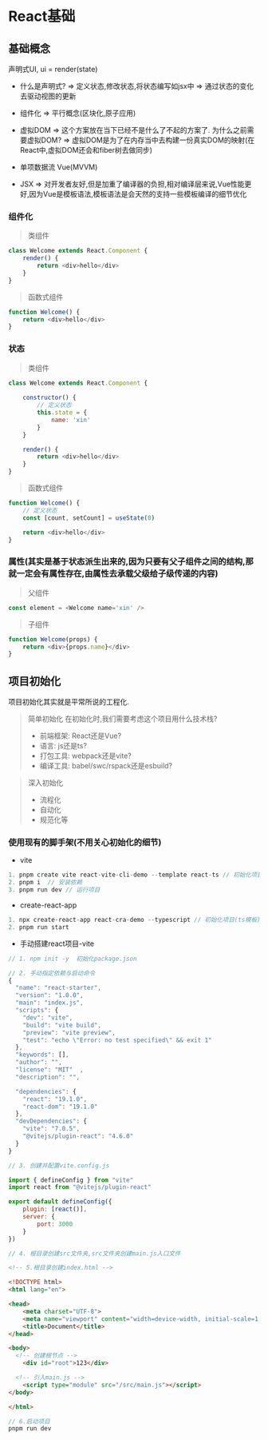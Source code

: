# React基础

## 基础概念
声明式UI, ui = render(state)

- 什么是声明式? => 定义状态,修改状态,将状态编写如jsx中 => 通过状态的变化去驱动视图的更新

- 组件化 => 平行概念(区块化,原子应用)

- 虚拟DOM => 这个方案放在当下已经不是什么了不起的方案了.
	为什么之前需要虚拟DOM? => 虚拟DOM是为了在内存当中去构建一份真实DOM的映射(在React中,虚拟DOM还会和fiber树去做同步)

- 单项数据流
	Vue(MVVM)

- JSX => 对开发者友好,但是加重了编译器的负担,相对编译层来说,Vue性能更好,因为Vue是模板语法,模板语法是会天然的支持一些模板编译的细节优化

### 组件化
> 类组件
```js
class Welcome extends React.Component {
	render() {
		return <div>hello</div>
	}
}
```

> 函数式组件
```js
function Welcome() {
	return <div>hello</div>
}
```

### 状态
> 类组件
```js
class Welcome extends React.Component {
	
	constructor() {
		// 定义状态
		this.state = {
			name: 'xin'
		}
	}

	render() {
		return <div>hello</div>
	}
}
```
> 函数式组件
```js
function Welcome() {
	// 定义状态
	const [count, setCount] = useState(0)

	return <div>hello</div>
}
```

### 属性(其实是基于状态派生出来的,因为只要有父子组件之间的结构,那就一定会有属性存在,由属性去承载父级给子级传递的内容)
> 父组件
```js
const element = <Welcome name='xin' />
```
> 子组件
```js
function Welcome(props) {
	return <div>{props.name}</div>
}
```

## 项目初始化

项目初始化其实就是平常所说的工程化.
> 简单初始化
> 在初始化时,我们需要考虑这个项目用什么技术栈?
>
> - 前端框架: React还是Vue?
> - 语言: js还是ts?
> - 打包工具: webpack还是vite?
> - 编译工具: babel/swc/rspack还是esbuild?

> 深入初始化
>
> - 流程化
> - 自动化
> - 规范化等

### 使用现有的脚手架(不用关心初始化的细节)

- vite

```js
1. pnpm create vite react-vite-cli-demo --template react-ts // 初始化项目(ts模板)
2. pnpm i  // 安装依赖
3. pnpm run dev // 运行项目
```

- create-react-app

```js
1. npx create-react-app react-cra-demo --typescript // 初始化项目(ts模板)
2. pnpm run start
```

- 手动搭建react项目-vite

```js
// 1. npm init -y  初始化package.json
```

```js
// 2. 手动指定依赖与启动命令
{
  "name": "react-starter",
  "version": "1.0.0",
  "main": "index.js",
  "scripts": {
    "dev": "vite",
    "build": "vite build",
    "preview": "vite preview",
    "test": "echo \"Error: no test specified\" && exit 1"
  },
  "keywords": [],
  "author": "",
  "license": "MIT"  ,
  "description": "",

  "dependencies": { 
    "react": "19.1.0",
    "react-dom": "19.1.0"
  },
  "devDependencies": {
    "vite": "7.0.5", 
    "@vitejs/plugin-react": "4.6.0"
  }
}
```

```js
// 3. 创建并配置vite.config.js

import { defineConfig } from "vite"
import react from "@vitejs/plugin-react"

export default defineConfig({
	plugin: [react()],
	server: {
		port: 3000
	}
})
```

```js
// 4. 根目录创建src文件夹,src文件夹创建main.js入口文件
```

```html
<!-- 5.根目录创建index.html -->

<!DOCTYPE html>
<html lang="en">

<head>
	<meta charset="UTF-8">
	<meta name="viewport" content="width=device-width, initial-scale=1.0">
	<title>Document</title>
</head>

<body>
  <!-- 创建根节点 -->
	<div id="root">123</div>

  <!-- 引入main.js -->
	<script type="module" src="/src/main.js"></script>
</body>

</html>
```

```js
// 6.启动项目
pnpm run dev
```

